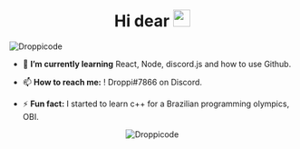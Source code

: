 <h1 align="center">Hi dear <img src="https://raw.githubusercontent.com/kaueMarques/kaueMarques/master/hi.gif" width="30px"></h1>

<p align="left"> <img src="https://komarev.com/ghpvc/?username=droppicode" alt="Droppicode" /> </p>

- 🌱 **I’m currently learning** React, Node, discord.js and how to use Github.

- 📫 **How to reach me:** ! Droppi#7866 on Discord.

- ⚡ **Fun fact:** I started to learn c++ for a Brazilian programming olympics, OBI.

<p align="center">
<img src="https://github-readme-stats.vercel.app/api?username=droppicode&show_icons=true" alt="Droppicode"/> 
</p>
